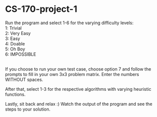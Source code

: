# CS-170-project-1
Run the program and select 1-6 for the varying difficulty levels: <br />
1: Trivial <br />
2: Very Easy <br />
3: Easy <br />
4: Doable <br />
5: Oh Boy <br />
6: IMPOSSIBLE <br /> <br />

If you choose to run your own test case, choose option 7 and follow the prompts to fill in your own 3x3 problem matrix. Enter the numbers WITHOUT spaces. <br />

After that, select 1-3 for the respective algorithms with varying heuristic functions. <br />

Lastly, sit back and relax :) Watch the output of the program and see the steps to your solution.
